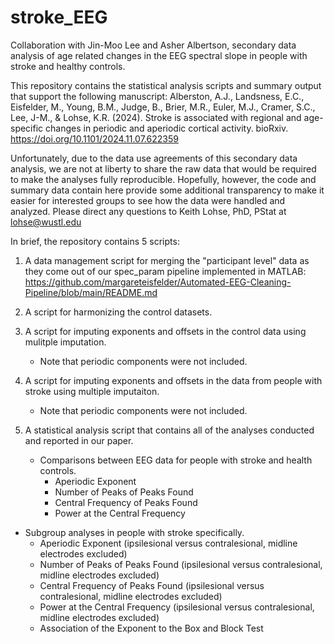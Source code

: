 # stroke_EEG
Collaboration with Jin-Moo Lee and Asher Albertson, secondary data analysis of age related changes in the EEG spectral slope in people with stroke and healthy controls.

This repository contains the statistical analysis scripts and summary output that support the following manuscript:
Alberston, A.J., Landsness, E.C., Eisfelder, M., Young, B.M., Judge, B., Brier, M.R., Euler, M.J., Cramer, S.C., Lee, J-M., & Lohse, K.R. (2024). Stroke is associated with regional and age-specific changes in periodic and aperiodic cortical activity. bioRxiv. https://doi.org/10.1101/2024.11.07.622359

Unfortunately, due to the data use agreements of this secondary data analysis, we are not at liberty to share the raw data that would be required to make the analyses fully reproducible. Hopefully, however, the code and summary data contain here provide some additional transparency to make it easier for interested groups to see how the data were handled and analyzed. Please direct any questions to Keith Lohse, PhD, PStat at lohse@wustl.edu

In brief, the repository contains 5 scripts:
1. A data management script for merging the "participant level" data as they come out of our spec_param pipeline implemented in MATLAB: https://github.com/margareteisfelder/Automated-EEG-Cleaning-Pipeline/blob/main/README.md

2. A script for harmonizing the control datasets.

3. A script for imputing exponents and offsets in the control data using mulitple imputation.
   - Note that periodic components were not included.
   

4. A script for imputing exponents and offsets in the data from people with stroke using multiple imputaiton.
   - Note that periodic components were not included.
   

5. A statistical analysis script that contains all of the analyses conducted and reported in our paper.
   - Comparisons between EEG data for people with stroke and health controls.
     - Aperiodic Exponent
     - Number of Peaks of Peaks Found
     - Central Frequency of Peaks Found
     - Power at the Central Frequency
  - Subgroup analyses in people with stroke specifically.
     - Aperiodic Exponent (ipsilesional versus contralesional, midline electrodes excluded)
     - Number of Peaks of Peaks Found (ipsilesional versus contralesional, midline electrodes excluded)
     - Central Frequency of Peaks Found (ipsilesional versus contralesional, midline electrodes excluded)
     - Power at the Central Frequency (ipsilesional versus contralesional, midline electrodes excluded)
     - Association of the Exponent to the Box and Block Test


